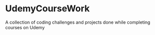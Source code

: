 # UdemyCourseWork
A collection of coding challenges and projects done while completing courses on Udemy
